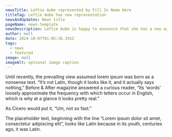 ```yaml
---
newsTitle: Leftie Aube represented by Fill In Name Here
titleTag: Leftie Aube has new representation
newsAndUpdates: News title
pageName: news-template
newsDescription: Leftie Aube is happy to announce that she has a new agent!
author: null
date: 2024-10-07T01:05:36.355Z
tags:
  - news
  - featured
image: null
imageAlt: optional image caption
---
```

Until recently, the prevailing view assumed lorem ipsum was born as a nonsense text. “It’s not Latin, though it looks like it, and it actually says nothing,” Before & After magazine answered a curious reader, “Its ‘words’ loosely approximate the frequency with which letters occur in English, which is why at a glance it looks pretty real.”

As Cicero would put it, “Um, not so fast.”

The placeholder text, beginning with the line “Lorem ipsum dolor sit amet, consectetur adipiscing elit”, looks like Latin because in its youth, centuries ago, it was Latin.